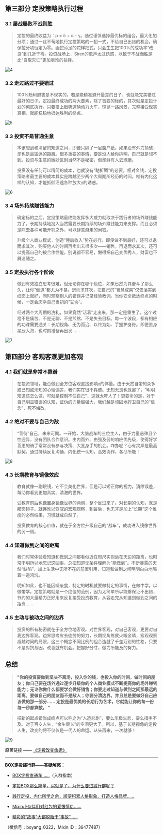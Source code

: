 ## 第三部分 定投策略执行过程

### 3.1 屡战屡败不战则胜

> 定投的最终收益为：p = δ + α - γ。通过谨慎选择最优标的组合，最大化加分项；通过一丝不苟地执行定投策略的一招一式，不给自己出错的机会，确保拉分项恒定为零。画蛇添足的花样把式，只会生生把100%的成功率“改良”到几近于零。投资战场上，Siren的歌声太过诱惑，以致于不战而胜是比“自取灭亡”更加艰难的抉择。

![4](https://onregularinvesting.com/images/Figure19.png)

### 3.2 走过路过不要错过

> 100%趋利避害是不现实的，若是能精准避开最差的日子，也就能完美错过最好的日子。定投最终成功的两大要素，除了首要的标的，其次就是定投计划的彻底执行。只要搭上趋势这辆动力火车，饱览一路风景，完整接受现实真相，就能稳稳地抵达胜利的终点。

![5](https://onregularinvesting.com/images/Figure21.png)

### 3.3 投资不是普通生意

> 本该想到和清醒的知道之间，即便只隔了一层窗户纸，如果没有外力捅破，却也是最遥远的距离。很多重要的事情，要是没人给你挑明，自己就是想不到。投资与生意的微妙区别当然不是秘密，但却鲜有人去琢磨。
>
> 投资没有任何可以精简的成本，也就没有“瞎折腾”的必要。相对金钱，定投策略者最主要的成本其实是跨越至少两个大周期所经历的时间。唯有内化这样的认知，才能抵御沿途各种放大γ的诱惑。

![6](https://onregularinvesting.com/images/Figure26.png)

### 3.4 场外持续赚钱能力

> 确定标的之后，定投策略最终能发挥多大威力就取决于践行者的场外赚钱能力了。长期持续地投入当然需要长期持续的场外赚钱能力来支撑。而且必须是除去各种可能开销之外，可以肆意游走的闲钱。
>
> 升级个人商业模式，创造“睡后收入”势在必行。即便做不到最好，还可以退而求其次，购买他人的时间再卖出去很多次——销售。再退而求其次，还可以提高自己的被合作性能。别说都不容易，懒得把自己变优秀人，财富也不屑追随之。

### 3.5 定投执行各个阶段

> 做到有效独立思考很难，但无论你在哪个段位，如果已然为其奋斗了那么久，让你“倒退”都尤为不易。退而求其次，把自己的“智慧成果”仅仅落实到纸面上就好，同时观察别人的错误并记录经验教训。当你安全抵达终点的时候，一定会庆幸自己当初的“妥协”。
>
> 经过两个大周期的洗礼，如果竟然“活着”走出来，那一定是重生了。这个过程不是痛苦、不是无聊、不是煎熬、不是失去目标。每一个波段，都有相应的功课需要通关：长期视角、无为而治、以终为始、手握护身符。即便置身星辰大海，也时刻准备再出发……  

![7](https://onregularinvesting.com/images/Figure27.png)

## 第四部分 客观客观更加客观

### 4.1 我们就是非常不靠谱

> 在投资领域，能否做到全方位客观直接影响γ的体量。由于天然自带的众多或已知或未知的心理偏差，我们实在很不靠谱。无知无畏也就罢了，“明明知道该怎么做，可就是控制不住自己”，这就太吓人了！更要命的是，对于自己明显错误的认知，证伪的力量越强大，我们越是顽固地捍卫自己的“信念”，死不悔改。

### 4.2 绝对不要与自己为敌

> “善待”自己，未来可期。一开始，大脑战车的三位主人，由于力量悬殊且个性迥异，没有团队合作意识。由内而外、由强及弱的响应优先级，使得好学善思的骑手常常没有参与决策、大显身手的机会。咋办呢？心有灵犀是最高默契。通过持续反复沟通，内化统一认知，高效协作，各尽所能！

![8](https://onregularinvesting.com/images/Figure32.png)

### 4.3 长期教育与镜像效应

> 教育就像一副眼镜，它不会美化世界，但是可以矫正你的视力，消除误差，帮助你看到更加真实、清澈的世界。
>
> 受教育前后也像置身镜像世界的两侧，整个反过来了。对长期的认知，就是那面镜子。就连难以驾驭的宏观观察，到最后，也无非是加上“长期”这个维度的必然结果，习惯就成自然了。
>
> 投资教育的核心价值，就在于全方位升级自己的“战车”，成功进入镜像世界的另一侧。

### 4.4 知道做到之间的距离

> 我们时常体验着知道和做到之间那看似近在咫尺实则远在天边的距离，也时常不明所以地忘记这回事，总把知道无条件理解为“能做到”。不断暴露的天然“缺陷”，加上生活中无所不在的前置引用，知道和做到之间明明白白地隔着一道鸿沟。
>
> 明知如此，也不能因噎废食，特定的时机就要做特定的事情，在做中学，以做带学。定投策略就是一个绝佳的范例，因为太简单所以能够保证不出错，节约的大量精力正好用来反复接受投资教育，从容走完从知道到做到之间的距离……

### 4.5 主动与被动之间的边界

> 投资的所有秘密就在于全方位地客观。对世界客观，对自己客观，更要对自我边界客观。边界思考省去徒劳的努力，长期视角练就火眼金睛，宏观观察超越时间的局限，这三个概念不同比例的组合造就了千差万别的性格，只要不是对抗基因，改善就有机会。把握好分寸，做力所能及的努力。

## 总结

> **"你的投资要做到坚决不离场，投入你的钱，也投入你的时间，做时间的朋友；你自己要在场外通过逐步升级你的个人商业模式不断提高你的场外赚钱能力；无论你做什么都要学会做好销售；你要走过知道与做到之间那最远的距离，要做自己的朋友而不是敌人；你要分清边界，并且总是要做好自己应该做的那一部分…… 定投是最优美的长期行为艺术，它就能让你的每一份每一秒都算数。 "**

> 把新的起点错当成终点可以称之为“人造悲剧”，要么乐极生悲，要么措手不及。对于百岁人生，“余生很长”的空间更大了。所以，基于长期视角的定投人生，改变的将不仅仅是一代人的命运。从头再来，一次就够！

![9](https://wx2.sinaimg.cn/large/b5250d7dly1g8z80imlp4j20fk07877h.jpg)

原著链接 —— [《定投改变命运》](https://onregularinvesting.com/#/cn/)

------

**BOX定投践行群——答疑解惑：**

- [BOX定投直通车……](https://www.weibo.com/ttarticle/p/show?id=2309404408895383666772#_0)（入群指南）
- [定投BOX那么简单，买就是了，为什么要进践行群呢？](https://www.weibo.com/ttarticle/p/show?id=2309404411443947634892&mod=zwenzhang)
- [践行定投、内化所学之余，顺便积累人格形象、打造人格品牌……](https://weibo.com/ttarticle/p/show?id=2309404414231880532083&mod=zwenzhang)

- [Mixin小伙伴们对红包的爱恨情仇……](https://media.weibo.cn/article?id=2309404422298240155752)
- [精彩的“故事”大都脱胎于“事故”……](https://media.weibo.cn/article?id=2309404426650241597458)

（微信号：boyang_0322，Mixin ID：36477487）
